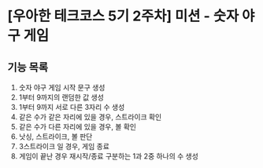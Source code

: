 # [우아한 테크코스 5기 2주차] 미션 - 숫자 야구 게임

## 기능 목록

1. 숫자 야구 게임 시작 문구 생성
2. 1부터 9까지의 랜덤한 값 생성 
3. 1부터 9까지 서로 다른 3자리 수 생성
4. 같은 수가 같은 자리에 있을 경우, 스트라이크 확인
5. 같은 수가 다른 자리에 있을 경우, 볼 확인
6. 낫싱, 스트라이크, 볼 판단
7. 3스트라이크 일 경우, 게임 종료 
8. 게임이 끝난 경우 재시작/종료 구분하는 1과 2중 하나의 수 생성